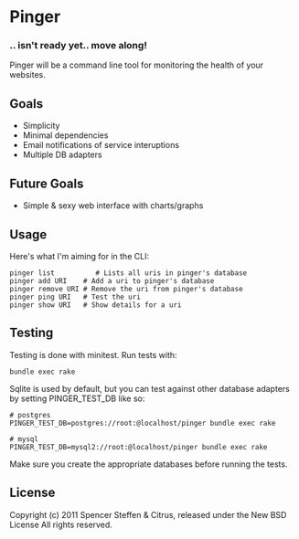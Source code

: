 Pinger
======


### .. isn't ready yet.. move along!


Pinger will be a command line tool for monitoring the health of your websites.


Goals
-----

* Simplicity
* Minimal dependencies
* Email notifications of service interuptions
* Multiple DB adapters


Future Goals
------------

* Simple & sexy web interface with charts/graphs


Usage
-----

Here's what I'm aiming for in the CLI:

    pinger list          # Lists all uris in pinger's database
    pinger add URI    # Add a uri to pinger's database
    pinger remove URI # Remove the uri from pinger's database
    pinger ping URI   # Test the uri
    pinger show URI   # Show details for a uri
        

Testing
-------

Testing is done with minitest. Run tests with:

    bundle exec rake
  
  
Sqlite is used by default, but you can test against other database adapters by setting PINGER_TEST_DB like so:

    # postgres
    PINGER_TEST_DB=postgres://root:@localhost/pinger bundle exec rake
    
    # mysql
    PINGER_TEST_DB=mysql2://root:@localhost/pinger bundle exec rake


Make sure you create the appropriate databases before running the tests.


License
-------

Copyright (c) 2011 Spencer Steffen & Citrus, released under the New BSD License All rights reserved.
